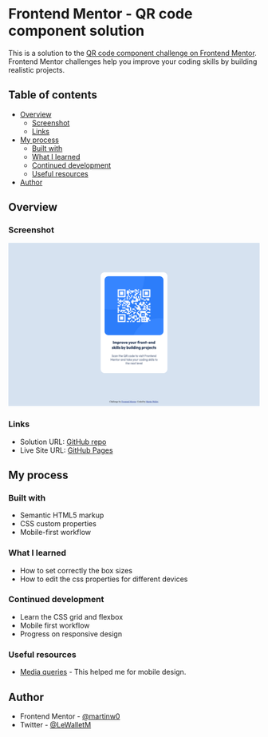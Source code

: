 # Frontend Mentor - QR code component solution

This is a solution to the [QR code component challenge on Frontend Mentor](https://www.frontendmentor.io/challenges/qr-code-component-iux_sIO_H). Frontend Mentor challenges help you improve your coding skills by building realistic projects. 

## Table of contents

- [Overview](#overview)
  - [Screenshot](#screenshot)
  - [Links](#links)
- [My process](#my-process)
  - [Built with](#built-with)
  - [What I learned](#what-i-learned)
  - [Continued development](#continued-development)
  - [Useful resources](#useful-resources)
- [Author](#author)  

## Overview

### Screenshot

![](./screenshot.png)

### Links

- Solution URL: [GitHub repo](https://github.com/martinw0/challenge_qr)
- Live Site URL: [GitHub Pages](https://martinw0.github.io/challenge_qr/)

## My process

### Built with

- Semantic HTML5 markup
- CSS custom properties
- Mobile-first workflow


### What I learned

- How to set correctly the box sizes  
- How to edit the css properties for different devices  

### Continued development

- Learn the CSS grid and flexbox
- Mobile first workflow
- Progress on responsive design

### Useful resources

- [Media queries](https://openclassrooms.com/fr/courses/1603881-apprenez-a-creer-votre-site-web-avec-html5-et-css3/1607616-utilisez-le-responsive-design-avec-les-media-queries) - This helped me for mobile design.


## Author

- Frontend Mentor - [@martinw0](https://www.frontendmentor.io/profile/martinw0)
- Twitter - [@LeWalletM](https://www.twitter.com/LeWalletM)

